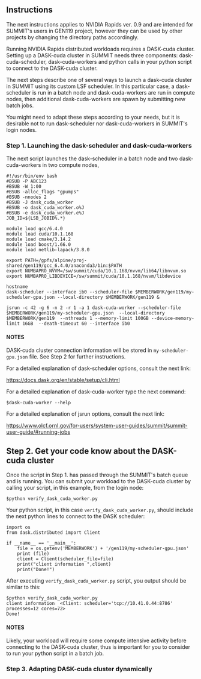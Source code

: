 ## Instructions

The next instructions applies to NVIDIA Rapids ver. 0.9 and are intended for SUMMIT's users in GEN119 project, however
they can be used by other projects by changing the directory paths accordingly.

Running NVIDIA Rapids distributed workloads requires a DASK-cuda cluster. Setting up a DASK-cuda cluster in SUMMIT
needs three components: dask-cuda-scheduler, dask-cuda-workers and python calls in your python script to
connect to the DASK-cuda cluster.

The next steps describe one of several ways to launch a dask-cuda cluster in SUMMIT using its custom LSF scheduler. 
In this particular case, a dask-scheduler is run in a batch node and dask-cuda-workers are run in compute nodes, then
additional dask-cuda-workers are spawn by submitting new batch jobs.

You might need to adapt these steps according to your needs, but it is desirable not to run dask-scheduler nor
dask-cuda-workers in SUMMIT's login nodes.

### Step 1. Launching the dask-scheduler and dask-cuda-workers

The next script launches the dask-scheduler in a batch node and two dask-cuda-workers in two compute nodes, 

```
#!/usr/bin/env bash
#BSUB -P ABC123
#BSUB -W 1:00
#BSUB -alloc_flags "gpumps"
#BSUB -nnodes 2
#BSUB -J dask_cuda_worker
#BSUB -o dask_cuda_worker.o%J
#BSUB -e dask_cuda_worker.e%J
JOB_ID=${LSB_JOBID%.*}

module load gcc/6.4.0
module load cuda/10.1.168
module load cmake/3.14.2
module load boost/1.66.0
module load netlib-lapack/3.8.0

export PATH=/gpfs/alpine/proj-shared/gen119/gcc_6.4.0/anaconda3/bin:$PATH
export NUMBAPRO_NVVM=/sw/summit/cuda/10.1.168/nvvm/lib64/libnvvm.so
export NUMBAPRO_LIBDEVICE=/sw/summit/cuda/10.1.168/nvvm/libdevice

hostname
dask-scheduler --interface ib0 --scheduler-file $MEMBERWORK/gen119/my-scheduler-gpu.json --local-directory $MEMBERWORK/gen119 &

jsrun -c 42 -g 6 -n 2 -r 1 -a 1 dask-cuda-worker --scheduler-file $MEMBERWORK/gen119/my-scheduler-gpu.json  --local-directory $MEMBERWORK/gen119  --nthreads 1 --memory-limit 100GB --device-memory-limit 16GB  --death-timeout 60 --interface ib0

```

#### NOTES

DASK-cuda cluster connection information will be stored in `my-scheduler-gpu.json` file. See Step 2 for further instructions.

For a detailed explanation of dask-scheduler options, consult the next link:

https://docs.dask.org/en/stable/setup/cli.html

For a detailed explanation of dask-cuda-worker type the next command:

```
$dask-cuda-worker --help
```

For a detailed explanation of jsrun options, consult the next link:

https://www.olcf.ornl.gov/for-users/system-user-guides/summit/summit-user-guide/#running-jobs

## Step 2. Get your code know about the DASK-cuda cluster

Once the script in Step 1. has passed through the  SUMMIT's batch queue and is running. You can submit your workload to the
DASK-cuda cluster by calling your script, in this example, from the login node:

```
$python verify_dask_cuda_worker.py
```

Your python script, in this case `verify_dask_cuda_worker.py`, should include the next python lines to connect to the DASK scheduler:

```
import os
from dask.distributed import Client

if __name__ == '__main__': 
    file = os.getenv('MEMBERWORK') + '/gen119/my-scheduler-gpu.json'
    print (file)
    client = Client(scheduler_file=file)
    print("client information ",client)
    print("Done!") 

```

After executing `verify_dask_cuda_worker.py` script, you output should be similar to this:

```
$python verify_dask_cuda_worker.py 
client information  <Client: scheduler='tcp://10.41.0.44:8786' processes=12 cores=72>
Done!
```

#### NOTES

Likely, your workload will require some compute intensive activity before connecting to the DASK-cuda cluster, thus is important
for you to consider to run your python script in a batch job.

### Step 3. Adapting DASK-cuda cluster dynamically


